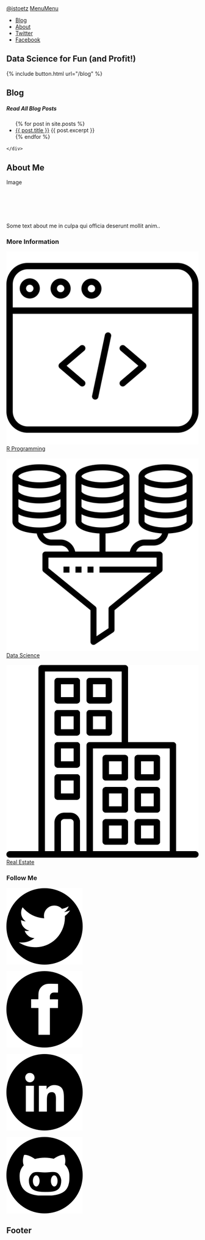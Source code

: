 <body>
    <nav class="fixed-nav-bar">
      <div id="menu" class="menu">
        <a class="sitename" href="/">@jstoetz</a>
        <!-- Example responsive navigation menu  -->
          <a class="show" href="#menu">Menu</a><a class="hide" href="#hidemenu">Menu</a>
            <ul class="menu-items">
              <li><a href="/blog/">Blog</a></li>
              <li><a href="/about/">About</a></li>
              <li><a href="https://twitter.com/jstoetz">Twitter</a></li>
              <li><a href="https://www.facebook.com/jstoetz">Facebook</a></li>
          </ul>
      </div>
    </nav>

 <div class="header">
  <h2>Data Science for Fun (and Profit!)</h2>
  {% include button.html url="/blog" %}
</div>

<div class="row">
  <div class="leftcolumn">
    <div class="card">
      <h2>Blog</h2>
      <h5>Read All Blog Posts</h5>
      <ul>
      {% for post in site.posts %}
      <li>
        <a href="{{ post.url }}">{{ post.title }}</a>
      {{ post.excerpt }}
      </li>
      {% endfor %}
    </ul>

    </div>
 </div>
  <div class="rightcolumn">
    <div class="card">
      <h2>About Me</h2>
      <div class="fakeimg" style="height:100px;">Image</div>
      <p>Some text about me in culpa qui officia deserunt mollit anim..</p>
    </div>
    <div class="card">
      <h3>More Information</h3>
      <div><a href="/R-Programming"><img src="/assets/img/web-programming.svg" alt="R Programming">R Programming</a></div><br>
      <div><a href="/Data-Science"><img src="/assets/img/data-mining.svg" alt="Data Science">Data Science</a></div><br>
      <div><a href="/Real-Estate"><img src="/assets/img/building.svg" alt="Building">Real Estate</a></div>
    </div>
    <div class="card">
      <h3>Follow Me</h3>
      <p><a href="https://twitter.com/jstoetz"><img src="/assets/img/hollow-cut-twitter.svg"></a></p>
      <p><a href="https://facebook.com/jstoetz"><img src="/assets/img/hollow-cut-facebook.svg"></a></p>
      <p><a href="https://www.linkedin.com/in/jstoetz/"><img src="/assets/img/hollow-cut-linkedin.svg"></a></p>
      <p><a href="https://www.github.com/jstoetz"><img src="/assets/img/hollow-cut-github.svg"></a></p>
    </div>
  </div>
</div>

<div class="footer">
  <h2>Footer</h2>
</div>
